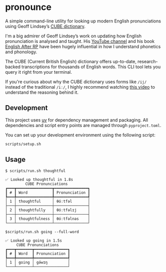 # pronounce

A simple command-line utility for looking up modern English pronunciations using Geoff
Lindsey’s [CUBE dictionary](http://seas3.elte.hu/cube/index.pl?s=cube&grammar=1&fullw=1).

I'm a big admirer of Geoff Lindsey’s work on updating how English pronunciation is analysed and taught. His [YouTube
channel](https://www.youtube.com/@DrGeoffLindsey) and his
book [English After RP](https://www.englishspeechservices.com/english-after-rp/) have been hugely influential in how I
understand phonetics and phonology.

The CUBE (Current British English) dictionary offers up-to-date, research-backed transcriptions for thousands of English
words. This CLI tool lets you query it right from your terminal.

If you're curious about why the CUBE dictionary uses forms like `/ij/` instead of the traditional `/iː/`, I highly
recommend watching [this video](https://www.youtube.com/watch?v=gtnlGH055TA) to understand the reasoning behind it.

## Development

This project uses [uv](https://github.com/astral-sh/uv) for dependency management and packaging. All dependencies and
script entry points are managed through `pyproject.toml`.

You can set up your development environment using the following script:

```bash
scripts/setup.sh
```

## Usage

```
$ scripts/run.sh thoughtful 

✅ Looked up thoughtful in 1.8s
         CUBE Pronunciations          
┏━━━┳━━━━━━━━━━━━━━━━┳━━━━━━━━━━━━━━━┓
┃ # ┃ Word           ┃ Pronunciation ┃
┡━━━╇━━━━━━━━━━━━━━━━╇━━━━━━━━━━━━━━━┩
│ 1 │ thoughtful     │ θóːtfəl       │
├───┼────────────────┼───────────────┤
│ 2 │ thoughtfully   │ θóːtfəlɪj     │
├───┼────────────────┼───────────────┤
│ 3 │ thoughtfulness │ θóːtfəlnəs    │
└───┴────────────────┴───────────────┘
```

```
$scripts/run.sh going --full-word

✅ Looked up going in 1.5s
     CUBE Pronunciations     
┏━━━┳━━━━━━━┳━━━━━━━━━━━━━━━┓
┃ # ┃ Word  ┃ Pronunciation ┃
┡━━━╇━━━━━━━╇━━━━━━━━━━━━━━━┩
│ 1 │ going │ gə́wɪŋ         │
└───┴───────┴───────────────┘
```
